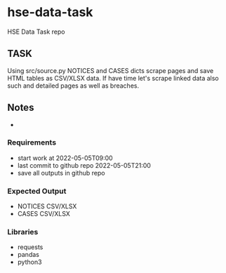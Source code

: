 # hse-data-task
HSE Data Task repo


## TASK
Using src/source.py NOTICES and CASES dicts scrape pages and save HTML tables as CSV/XLSX data.
If have time let's scrape linked data also such and detailed pages as well as breaches.

## Notes
- 

### Requirements
- start work at 2022-05-05T09:00
- last commit to github repo 2022-05-05T21:00
- save all outputs in github repo


### Expected Output
- NOTICES CSV/XLSX
- CASES CSV/XLSX


### Libraries

- requests
- pandas
- python3
